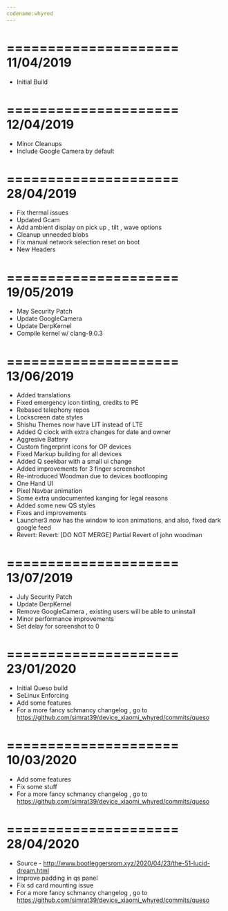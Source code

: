 ```yaml
---
codename:whyred
---
```

=====================
    11/04/2019
=====================

* Initial Build

=====================
    12/04/2019
=====================

* Minor Cleanups
* Include Google Camera by default

=====================
    28/04/2019
=====================

* Fix thermal issues
* Updated Gcam
* Add ambient display on pick up , tilt , wave options
* Cleanup unneeded blobs
* Fix manual network selection reset on boot
* New Headers

=====================
    19/05/2019
=====================

* May Security Patch
* Update GoogleCamera
* Update DerpKernel
* Compile kernel w/ clang-9.0.3

=====================
    13/06/2019
=====================

* Added translations
* Fixed emergency icon tinting, credits to PE
* Rebased telephony repos
* Lockscreen date styles
* Shishu Themes now have LIT instead of LTE
* Added Q clock with extra changes for date and owner
* Aggresive Battery
* Custom fingerprint icons for OP devices
* Fixed Markup building for all devices
* Added Q seekbar with a small ui change
* Added improvements for 3 finger screenshot
* Re-introduced Woodman due to devices bootlooping
* One Hand UI
* Pixel Navbar animation
* Some extra undocumented kanging for legal reasons
* Added some new QS styles
* Fixes and improvements
* Launcher3 now has the window to icon animations, and also, fixed dark google feed
* Revert: Revert: [DO NOT MERGE] Partial Revert of john woodman

=====================
    13/07/2019
=====================

* July Security Patch
* Update DerpKernel
* Remove GoogleCamera , existing users will be able to uninstall
* Minor performance improvements
* Set delay for screenshot to 0

=====================
    23/01/2020
=====================

* Initial Queso build
* SeLinux Enforcing
* Add some features
* For a more fancy schmancy changelog , go to https://github.com/simrat39/device_xiaomi_whyred/commits/queso

=====================
    10/03/2020
=====================

* Add some features
* Fix some stuff
* For a more fancy schmancy changelog , go to https://github.com/simrat39/device_xiaomi_whyred/commits/queso

=====================
    28/04/2020
=====================

* Source - http://www.bootleggersrom.xyz/2020/04/23/the-51-lucid-dream.html
* Improve padding in qs panel
* Fix sd card mounting issue
* For a more fancy schmancy changelog , go to https://github.com/simrat39/device_xiaomi_whyred/commits/queso

